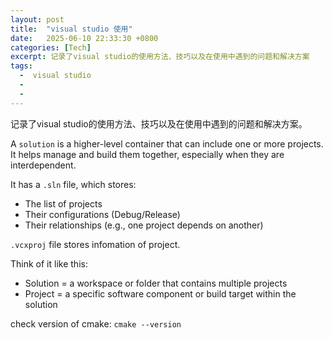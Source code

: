 ```yaml
---
layout: post
title:  "visual studio 使用"
date:   2025-06-10 22:33:30 +0800
categories: [Tech]
excerpt: 记录了visual studio的使用方法、技巧以及在使用中遇到的问题和解决方案
tags:
  -  visual studio
  - 
  - 
---
```


记录了visual studio的使用方法、技巧以及在使用中遇到的问题和解决方案。

A `solution` is a higher-level container that can include one or more projects. It helps manage and build them together, especially when they are interdependent.

It has a `.sln` file, which stores:

* The list of projects
* Their configurations (Debug/Release)
* Their relationships (e.g., one project depends on another)

`.vcxproj` file stores infomation of project.

Think of it like this:

* Solution = a workspace or folder that contains multiple projects
* Project = a specific software component or build target within the solution

check version of cmake: `cmake --version`
